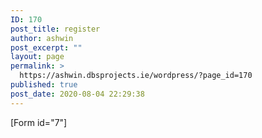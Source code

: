 ```yaml
---
ID: 170
post_title: register
author: ashwin
post_excerpt: ""
layout: page
permalink: >
  https://ashwin.dbsprojects.ie/wordpress/?page_id=170
published: true
post_date: 2020-08-04 22:29:38
---
```

[Form id="7"]